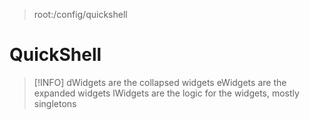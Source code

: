 > root:/config/quickshell
# QuickShell

>[!INFO]
>dWidgets are the collapsed widgets
>eWidgets are the expanded widgets
>lWidgets are the logic for the widgets, mostly singletons
